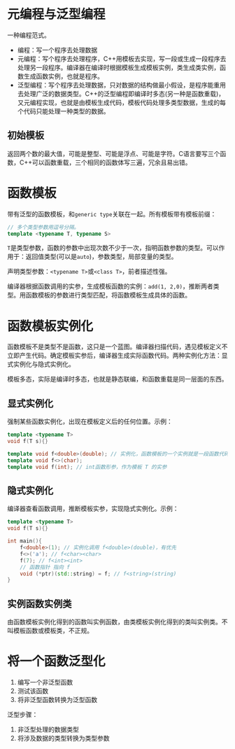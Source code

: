# 元编程与泛型编程

一种编程范式。

- 编程：写一个程序去处理数据
- 元编程：写个程序去处理程序，C++用模板去实现，写一段或生成一段程序去处理另一段程序。编译器在编译时根据模板生成模板实例，类生成类实例，函数生成函数实例，也就是程序。
- 泛型编程：写个程序去处理数据，只对数据的结构做最小假设，是程序能重用去处理广泛的数据类型。C++的泛型编程即编译时多态(另一种是函数重载)，又元编程实现，也就是由模板生成代码，模板代码处理多类型数据，生成的每个代码只能处理一种类型的数据。

## 初始模板

返回两个数的最大值，可能是整型、可能是浮点、可能是字符。C语言要写三个函数，C++可以函数重载，三个相同的函数体写三遍，冗余且易出错。

# 函数模板

带有泛型的函数模板，和`generic type`关联在一起。所有模板带有模板前缀：
```C++
// 多个类型参数用逗号分隔。
template <typename T, typename S>
```
`T`是类型参数，函数的参数中出现次数不少于一次，指明函数参数的类型。可以作用于：返回值类型(可以是`auto`)，参数类型，局部变量的类型。

声明类型参数：`<typename T>`或`<class T>`，前者描述性强。

编译器根据函数调用的实参，生成模板函数的实例：`add(1, 2,0)`，推断两者类型。用函数模板的参数进行类型匹配，将函数模板生成具体的函数。

# 函数模板实例化

函数模板不是类型不是函数，这只是一个蓝图。编译器扫描代码，遇见模板定义不立即产生代码。确定模板实参后，编译器生成实际函数代码。两种实例化方法：显式实例化与隐式实例化。

模板多态，实际是编译时多态，也就是静态联编，和函数重载是同一层面的东西。

## 显式实例化

强制某些函数实例化，出现在模板定义后的任何位置。示例：
```C++
template <typename T>
void f(T s){}

template void f<double>(double); // 实例化，函数模板的一个实例就是一段函数代码
template void f<>(char);
template void f(int); // int函数形参，作为模板 T 的实参
```

## 隐式实例化

编译器查看函数调用，推断模板实参，实现隐式实例化。示例：
```C++
template <typename T>
void f(T s){}

int main(){
    f<double>(1); // 实例化调用 f<double>(double)，有优先
    f<>('a'); // f<char><char>
    f(7); // f<int><int>
    // 函数指针 指向 f
    void (*ptr)(std::string) = f; // f<string>(string)
}
```

## 实例函数实例类

由函数模板实例化得到的函数叫实例函数，由类模板实例化得到的类叫实例类。不叫模板函数或模板类，不正规。

# 将一个函数泛型化

1. 编写一个非泛型函数
2. 测试该函数
3. 将非泛型函数转换为泛型函数

泛型步骤：
1. 非泛型处理的数据类型
2. 将涉及数据的类型转换为类型参数